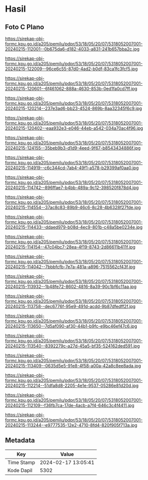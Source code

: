 # Hasil

## Foto C Plano

https://sirekap-obj-formc.kpu.go.id/a205/pemilu/pdpr/53/18/05/20/07/5318052007001-20240215-112001--0b675da6-d182-4033-a831-241b657bba2c.jpg

https://sirekap-obj-formc.kpu.go.id/a205/pemilu/pdpr/53/18/05/20/07/5318052007001-20240215-122009--96ce6c55-87d0-4ad2-b0df-83ca1fc3fcf5.jpg

https://sirekap-obj-formc.kpu.go.id/a205/pemilu/pdpr/53/18/05/20/07/5318052007001-20240215-120601--6f461062-888a-4630-853b-0ed1fa0cd7ff.jpg

https://sirekap-obj-formc.kpu.go.id/a205/pemilu/pdpr/53/18/05/20/07/5318052007001-20240215-120214--237e3ad6-bb23-4524-869b-8aa32345f6c9.jpg

https://sirekap-obj-formc.kpu.go.id/a205/pemilu/pdpr/53/18/05/20/07/5318052007001-20240215-120402--eaa932e3-e046-44eb-a542-034a70ac4f96.jpg

https://sirekap-obj-formc.kpu.go.id/a205/pemilu/pdpr/53/18/05/20/07/5318052007001-20240215-124155--35beb9b3-d1d9-4eed-9f67-b8543434886f.jpg

https://sirekap-obj-formc.kpu.go.id/a205/pemilu/pdpr/53/18/05/20/07/5318052007001-20240215-114919--c6c344cd-7ab4-49f1-a578-b29399af0aa0.jpg

https://sirekap-obj-formc.kpu.go.id/a205/pemilu/pdpr/53/18/05/20/07/5318052007001-20240215-114742--896ffae7-b4bb-489a-9c12-398520f878d4.jpg

https://sirekap-obj-formc.kpu.go.id/a205/pemilu/pdpr/53/18/05/20/07/5318052007001-20240215-114554--37ac8c83-89b9-46c6-8c28-4b6328f27fde.jpg

https://sirekap-obj-formc.kpu.go.id/a205/pemilu/pdpr/53/18/05/20/07/5318052007001-20240215-114433--ddaed979-b08d-4ec9-801b-c48a5be0234e.jpg

https://sirekap-obj-formc.kpu.go.id/a205/pemilu/pdpr/53/18/05/20/07/5318052007001-20240215-114154--47c04bc7-28ea-4f19-8743-2d86611b411f.jpg

https://sirekap-obj-formc.kpu.go.id/a205/pemilu/pdpr/53/18/05/20/07/5318052007001-20240215-114042--7bbbfcfb-7e7a-481a-a896-7515562cf43f.jpg

https://sirekap-obj-formc.kpu.go.id/a205/pemilu/pdpr/53/18/05/20/07/5318052007001-20240215-113932--1b48fe72-8602-4816-8a39-90c1bf6c11aa.jpg

https://sirekap-obj-formc.kpu.go.id/a205/pemilu/pdpr/53/18/05/20/07/5318052007001-20240215-113758--dec6776f-95e9-491d-acdd-9b87dfedff2f.jpg

https://sirekap-obj-formc.kpu.go.id/a205/pemilu/pdpr/53/18/05/20/07/5318052007001-20240215-113650--7d5af090-af30-44b1-b9fc-e9bc46ef47c6.jpg

https://sirekap-obj-formc.kpu.go.id/a205/pemilu/pdpr/53/18/05/20/07/5318052007001-20240215-113540--8392279c-a27d-45a5-bf35-524162ded591.jpg

https://sirekap-obj-formc.kpu.go.id/a205/pemilu/pdpr/53/18/05/20/07/5318052007001-20240215-113409--0635d5e5-91e8-4f58-a00a-42a8c8ee8ada.jpg

https://sirekap-obj-formc.kpu.go.id/a205/pemilu/pdpr/53/18/05/20/07/5318052007001-20240215-112214--51dfa8d8-2205-4e1e-9537-05286e81d20d.jpg

https://sirekap-obj-formc.kpu.go.id/a205/pemilu/pdpr/53/18/05/20/07/5318052007001-20240215-112109--f36fb7ca-17de-4acb-a7f4-646c3c4f4411.jpg

https://sirekap-obj-formc.kpu.go.id/a205/pemilu/pdpr/53/18/05/20/07/5318052007001-20240215-113244--e9777535-12e2-4710-8fd4-820f905f713a.jpg


## Metadata

| Key        | Value               |
| ---------- | ------------------- |
| Time Stamp | 2024-02-17 13:05:41 |
| Kode Dapil | 5302                |



